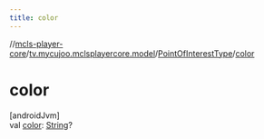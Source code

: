```yaml
---
title: color
---
```

//[mcls-player-core](../../../index.html)/[tv.mycujoo.mclsplayercore.model](../index.html)/[PointOfInterestType](index.html)/[color](color.html)



# color



[androidJvm]\
val [color](color.html): [String](https://kotlinlang.org/api/latest/jvm/stdlib/kotlin/-string/index.html)?




